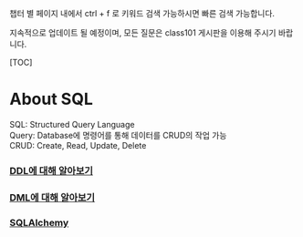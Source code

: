 챕터 별 페이지 내에서 ctrl + f 로 키워드 검색 가능하시면 빠른 검색 가능합니다. 

지속적으로 업데이트 될 예정이며, 모든 질문은 class101 게시판을 이용해 주시기 바랍니다. 

[TOC]

# About SQL

SQL: Structured Query Language  
Query: Database에 명령어를 통해 데이터를 CRUD의 작업 가능  
CRUD: Create, Read, Update, Delete  

### [DDL에 대해 알아보기](https://wikidocs.net/102821)  
### [DML에 대해 알아보기](https://wikidocs.net/102822)
### [SQLAlchemy](https://wikidocs.net/102849)
